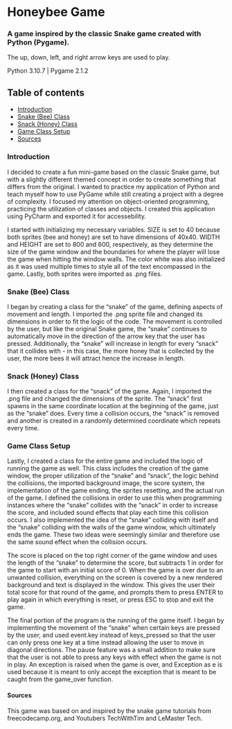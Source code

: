 # Honeybee Game
### A game inspired by the classic Snake game created with Python (Pygame). 
The up, down, left, and right arrow keys are used to play.

Python 3.10.7  |  Pygame 2.1.2 

## Table of contents
* [Introduction](#introduction)
* [Snake (Bee) Class](#snake-class)
* [Snack (Honey) Class](#snack-class)
* [Game Class Setup](#game-class-setup)
* [Sources](#sources)

### Introduction
I decided to create a fun mini-game based on the classic Snake game, but with a slightly different themed concept in order to create something that differs from the original.  I wanted to practice my application of Python and teach myself how to use PyGame while still creating a project with a degree of complexity.  I focused my attention on object-oriented programming, practicing the utilization of classes and objects.  I created this application using PyCharm and exported it for accessebility.

I started with initializing my necessary variables.  SIZE is set to 40 because both sprites (bee and honey) are set to have dimensions of 40x40.  WIDTH and HEIGHT are set to 800 and 600, respectively, as they determine the size of the game window and the boundaries for where the player will lose the game when hitting the window walls.  The color white was also initialized as it was used multiple times to style all of the text encompassed in the game.  Lastly, both sprites were imported as .png files.

### Snake (Bee) Class
I began by creating a class for the “snake” of the game, defining aspects of movement and length.  I imported the .png sprite file and changed its dimensions in order to fit the logic of the code.  The movement is controlled by the user, but like the original Snake game, the “snake” continues to automatically move in the direction of the arrow key that the user has pressed.  Additionally, the “snake” will increase in length for every “snack” that it collides with - in this case, the more honey that is collected by the user, the more bees it will attract hence the increase in length.

### Snack (Honey) Class
I then created a class for the “snack” of the game.  Again, I imported the .png file and changed the dimensions of the sprite.  The “snack” first spawns in the same coordinate location at the beginning of the game, just as the “snake” does.  Every time a collision occurs, the “snack” is removed and another is created in a randomly determined coordinate which repeats every time.

### Game Class Setup
Lastly, I created a class for the entire game and included the logic of running the game as well.  This class includes the creation of the game window, the proper utilization of the “snake” and “snack”, the logic behind the collisions, the imported background image, the score system, the implementation of the game ending, the sprites resetting, and the actual run of the game.  I defined the collisions in order to use this when programming instances where the “snake” collides with the “snack” in order to increase the score, and included sound effects that play each time this collision occurs.  I also implemented the idea of the “snake” colliding with itself and the “snake” colliding with the walls of the game window, which ultimately ends the game.  These two ideas were seemingly similar and therefore use the same sound effect when the collision occurs.

The score is placed on the top right corner of the game window and uses the length of the “snake” to determine the score, but subtracts 1 in order for the game to start with an initial score of 0.  When the game is over due to an unwanted collision, everything on the screen is covered by a new rendered background and text is displayed in the window.  This gives the user their total score for that round of the game, and prompts them to press ENTER to play again in which everything is reset, or press ESC to stop and exit the game.

The final portion of the program is the running of the game itself.  I began by implementing the movement of the “snake” when certain keys are pressed by the user, and used event.key instead of keys_pressed so that the user can only press one key at a time instead allowing the user to move in diagonal directions.  The pause feature was a small addition to make sure that the user is not able to press any keys with effect when the game is not in play.  An exception is raised when the game is over, and Exception as e is used because it is meant to only accept the exception that is meant to be caught from the game_over function.

#### Sources
This game was based on and inspired by the snake game tutorials from freecodecamp.org, and Youtubers TechWithTim and LeMaster Tech.
